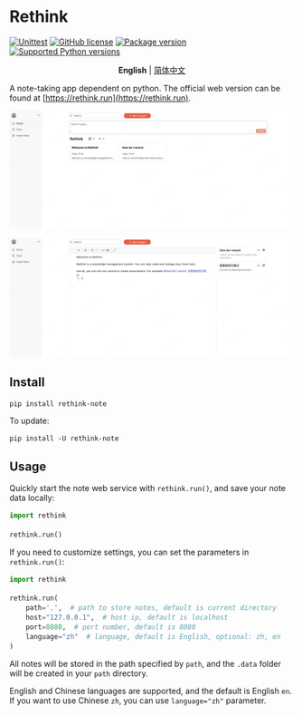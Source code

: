 # Rethink

[![Unittest](https://github.com/MorvanZhou/rethink/actions/workflows/python-app.yml/badge.svg)](https://github.com/MorvanZhou/rethink/actions/workflows/python-app.yml)
[![GitHub license](https://img.shields.io/github/license/MorvanZhou/rethink)](https://github.com/MorvanZhou/rethink/blob/master/LICENSE)
<a href="https://pypi.org/project/rethink-note" target="_blank">
<img src="https://img.shields.io/pypi/v/rethink-note?color=%2334D058&label=pypi%20package" alt="Package version">
</a>
<a href="https://pypi.org/project/rethink-note" target="_blank">
<img src="https://img.shields.io/pypi/pyversions/rethink-note.svg?color=%2334D058" alt="Supported Python versions">
</a>

<p align="center">
  <strong>English</strong> | <a href="README_ZH.md" target="_blank">简体中文</a>
</p>

A note-taking app dependent on python.
The official web version can be found at [https://rethink.run](https://rethink.run).

![image](/img/notes-page.png)

![editor](/img/editor.png)

## Install

```shell
pip install rethink-note
```

To update:

```shell
pip install -U rethink-note
```

## Usage

Quickly start the note web service with `rethink.run()`, and save your note data locally:

```python
import rethink

rethink.run()
```

If you need to customize settings, you can set the parameters in `rethink.run()`:

```python
import rethink

rethink.run(
    path='.',  # path to store notes, default is current directory
    host="127.0.0.1",  # host ip, default is localhost
    port=8080,  # port number, default is 8080
    language="zh"  # language, default is English, optional: zh, en
)
```

All notes will be stored in the path specified by `path`,
and the `.data` folder will be created in your `path` directory.

English and Chinese languages are supported, and the default is English `en`.
If you want to use Chinese `zh`, you can use `language="zh"` parameter.
